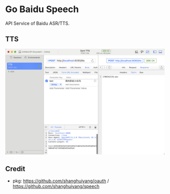 # Go Baidu Speech

API Service of Baidu ASR/TTS.

## TTS

![](.github/screenshots/tts.jpg)

## Credit

- pkg: https://github.com/shanghuiyang/oauth / https://github.com/shanghuiyang/speech
